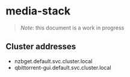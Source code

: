 # media-stack

> *Note*: this document is a work in progress

## Cluster addresses

- nzbget.default.svc.cluster.local
- qbittorrent-gui.default.svc.cluster.local